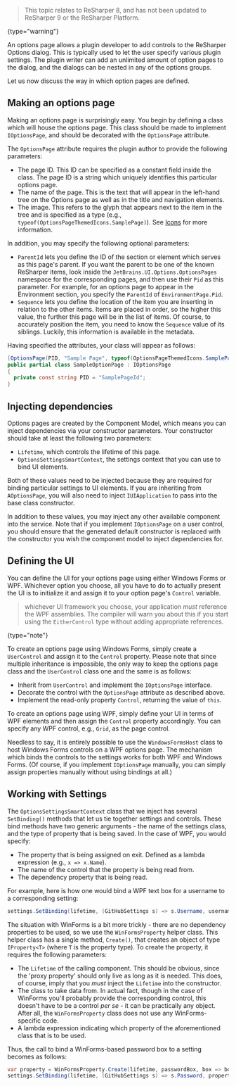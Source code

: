 [//]: # (title: Options Pages)

 >  This topic relates to ReSharper 8, and has not been updated to ReSharper 9 or the ReSharper Platform.
 >
 {type="warning"}

An options page allows a plugin developer to add controls to the ReSharper Options dialog. This is typically used to let the user specify various plugin settings. The plugin writer can add an unlimited amount of option pages to the dialog, and the dialogs can be nested in any of the options groups.

Let us now discuss the way in which option pages are defined.

## Making an options page

Making an options page is surprisingly easy. You begin by defining a class which will house the options page. This class should be made to implement `IOptionsPage`, and should be decorated with the `OptionsPage` attribute.

The `OptionsPage` attribute requires the plugin author to provide the following parameters:

* The page ID. This ID can be specified as a constant field inside the class. The page ID is a string which uniquely identifies this particular options page.
* The name of the page. This is the text that will appear in the left-hand tree on the Options page as well as in the title and navigation elements.
* The image. This refers to the glyph that appears next to the item in the tree and is specified as a type (e.g., `typeof(OptionsPageThemedIcons.SamplePage)`). See [Icons](Shell_Icons.md) for more information.

In addition, you may specify the following optional parameters:

* `ParentId` lets you define the ID of the section or element which serves as this page's parent. If you want the parent to be one of the known ReSharper items, look inside the `JetBrains.UI.Options.OptionsPages` namespace for the corresponding pages, and then use their `Pid` as this parameter. For example, for an options page to appear in the Environment section, you specify the `ParentId` of `EnvironmentPage.Pid`.
* `Sequence` lets you define the location of the item you are inserting in relation to the other items. Items are placed in order, so the higher this value, the further this page will be in the list of items. Of course, to accurately position the item, you need to know the `Sequence` value of its siblings. Luckily, this information is available in the metadata.

Having specified the attributes, your class will appear as follows:

```csharp
[OptionsPage(PID, "Sample Page", typeof(OptionsPageThemedIcons.SamplePage), ParentId = ToolsPage.PID)]
public partial class SampleOptionPage : IOptionsPage
{
  private const string PID = "SamplePageId";
}
```

## Injecting dependencies

Options pages are created by the Component Model, which means you can inject dependencies via your constructor parameters. Your constructor should take at least the following two parameters:

* `Lifetime`, which controls the lifetime of this page.
* `OptionsSettingsSmartContext`, the settings context that you can use to bind UI elements.

Both of these values need to be injected because they are required for binding particular settings to UI elements. If you are inheriting from `AOptionsPage`, you will also need to inject `IUIApplication` to pass into the base class constructor.

In addition to these values, you may inject any other available component into the service. Note that if you implement `IOptionsPage` on a user control, you should ensure that the generated default constructor is replaced with the constructor you wish the component model to inject dependencies for.

## Defining the UI

You can define the UI for your options page using either Windows Forms or WPF. Whichever option you choose, all you have to do to actually present the UI is to initialize it and assign it to your option page's `Control` variable.

 >  whichever UI framework you choose, your application _must_ reference the WPF assemblies. The compiler will warn you about this if you start using the `EitherControl` type without adding appropriate references.
 >
 {type="note"}

To create an options page using Windows Forms, simply create a `UserControl` and assign it to the `Control` property. Please note that since multiple inheritance is impossible, the only way to keep the options page class and the `UserControl` class one and the same is as follows:

* Inherit from `UserControl` and implement the `IOptionsPage` interface.
* Decorate the control with the `OptionsPage` attribute as described above.
* Implement the read-only property `Control`, returning the value of `this`.

To create an options page using WPF, simply define your UI in terms of WPF elements and then assign the `Control` property accordingly. You can specify any WPF control, e.g., `Grid`, as the page control.

Needless to say, it is entirely possible to use the `WindowsFormsHost` class to host Windows Forms controls on a WPF options page. The mechanism which binds the controls to the settings works for both WPF and Windows Forms. (Of course, if you implement `IOptionsPage` manually, you can simply assign properties manually without using bindings at all.)

## Working with Settings

The `OptionsSettingsSmartContext` class that we inject has several `SetBinding()` methods that let us tie together settings and controls. These bind methods have two generic arguments - the name of the settings class, and the type of property that is being saved. In the case of WPF, you would specify:

* The property that is being assigned on exit. Defined as a lambda expression (e.g., `x => x.Name`).
* The name of the control that the property is being read from.
* The dependency property that is being read.

For example, here is how one would bind a WPF text box for a username to a corresponding setting:

```csharp
settings.SetBinding(lifetime, (GitHubSettings s) => s.Username, usernameBox, TextBox.TextProperty);
```

The situation with WinForms is a bit more trickly - there are no dependency properties to be used, so we use the `WinFormsProperty` helper class. This helper class has a single method, `Create()`, that creates an object of type `IProperty<T>` (where `T` is the property type). To create the property, it requires the following parameters:

* The `Lifetime` of the calling component. This should be obvious, since the 'proxy property' should only live as long as it is needed. This does, of course, imply that you _must_ inject the `Lifetime` into the constructor.
* The class to take data from. In actual fact, though in the case of WinForms you'll probably provide the corresponding control, this doesn't have to be a control _per se_ - it can be practically any object. After all, the `WinFormsProperty` class does not use any WinForms-specific code.
* A lambda expression indicating which property of the aforementioned class that is to be used.

Thus, the call to bind a WinForms-based password box to a setting becomes as follows:

```csharp
var property = WinFormsProperty.Create(lifetime, passwordBox, box => box.Text, true);
settings.SetBinding(lifetime, (GitHubSettings s) => s.Password, property);
```